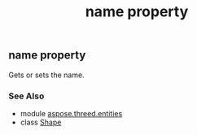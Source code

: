 ﻿---
title: name property
second_title: Aspose.3D for Python via .NET API References
description: 
type: docs
weight: 200
url: /python-net/aspose.threed.entities/shape/name/
is_root: false
---

## name property


Gets or sets the name.

### See Also
* module [aspose.threed.entities](../../)
* class [Shape](/3d/python-net/aspose.threed.entities/shape)
